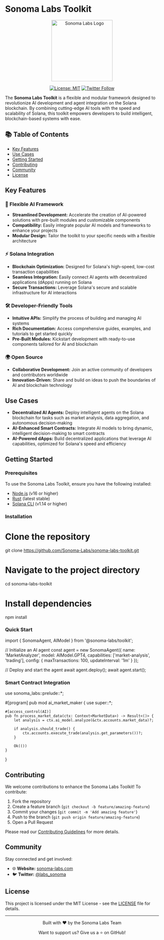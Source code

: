 # Sonoma Labs Toolkit

<div align="center">
  <img src="https://media.discordapp.net/attachments/1199317611058577408/1330471801322733588/sonomapfp1_Nero20AI_image_denoiser_Nero_AI_Photo.jpeg?ex=678ec2ac&is=678d712c&hm=96bfc8ca5dd4de7bf068646cd608702fd7c88089e4b8fcec17b7aab9d64d9cd5&=&format=webp&width=701&height=701" alt="Sonoma Labs Logo" width="200"/>
  
  [![License: MIT](https://img.shields.io/badge/License-MIT-yellow.svg)](https://opensource.org/licenses/MIT)
  [![Twitter Follow](https://img.shields.io/twitter/follow/labs_sonoma?style=social)](https://twitter.com/labs_sonoma)
</div>

The **Sonoma Labs Toolkit** is a flexible and modular framework designed to revolutionize AI development and agent integration on the Solana blockchain. By combining cutting-edge AI tools with the speed and scalability of Solana, this toolkit empowers developers to build intelligent, blockchain-based systems with ease.

## 📚 Table of Contents
- [Key Features](#key-features)
- [Use Cases](#use-cases)
- [Getting Started](#getting-started)
- [Contributing](#contributing)
- [Community](#community)
- [License](#license)

## Key Features

### 🚀 Flexible AI Framework
- **Streamlined Development:** Accelerate the creation of AI-powered solutions with pre-built modules and customizable components
- **Compatibility:** Easily integrate popular AI models and frameworks to enhance your projects
- **Modular Design:** Tailor the toolkit to your specific needs with a flexible architecture

### ⚡ Solana Integration
- **Blockchain Optimization:** Designed for Solana's high-speed, low-cost transaction capabilities
- **Seamless Integration:** Easily connect AI agents with decentralized applications (dApps) running on Solana
- **Secure Transactions:** Leverage Solana's secure and scalable infrastructure for AI interactions

### 🛠️ Developer-Friendly Tools
- **Intuitive APIs:** Simplify the process of building and managing AI systems
- **Rich Documentation:** Access comprehensive guides, examples, and tutorials to get started quickly
- **Pre-Built Modules:** Kickstart development with ready-to-use components tailored for AI and blockchain

### 🌍 Open Source
- **Collaborative Development:** Join an active community of developers and contributors worldwide
- **Innovation-Driven:** Share and build on ideas to push the boundaries of AI and blockchain technology

## Use Cases

- **Decentralized AI Agents:** Deploy intelligent agents on the Solana blockchain for tasks such as market analysis, data aggregation, and autonomous decision-making
- **AI-Enhanced Smart Contracts:** Integrate AI models to bring dynamic, intelligent decision-making to smart contracts
- **AI-Powered dApps:** Build decentralized applications that leverage AI capabilities, optimized for Solana's speed and efficiency

## Getting Started

### Prerequisites
To use the Sonoma Labs Toolkit, ensure you have the following installed:
- [Node.js](https://nodejs.org/) (v16 or higher)
- [Rust](https://www.rust-lang.org/) (latest stable)
- [Solana CLI](https://docs.solana.com/cli/install-solana-cli-tools) (v1.14 or higher)

### Installation

# Clone the repository
git clone https://github.com/Sonoma-Labs/sonoma-labs-toolkit.git

# Navigate to the project directory
cd sonoma-labs-toolkit

# Install dependencies
npm install

### Quick Start

import { SonomaAgent, AIModel } from '@sonoma-labs/toolkit';

// Initialize an AI agent
const agent = new SonomaAgent({
  name: 'MarketAnalyzer',
  model: AIModel.GPT4,
  capabilities: ['market-analysis', 'trading'],
  config: {
    maxTransactions: 100,
    updateInterval: '1m'
  }
});

// Deploy and start the agent
await agent.deploy();
await agent.start();

### Smart Contract Integration

use sonoma_labs::prelude::*;

#[program]
pub mod ai_market_maker {
    use super::*;

    #[access_control(AI)]
    pub fn process_market_data(ctx: Context<MarketData>) -> Result<()> {
        let analysis = ctx.ai_model.analyze(&ctx.accounts.market_data)?;
        
        if analysis.should_trade() {
            ctx.accounts.execute_trade(analysis.get_parameters())?;
        }
        
        Ok(())
    }
}

## Contributing

We welcome contributions to enhance the Sonoma Labs Toolkit! To contribute:

1. Fork the repository
2. Create a feature branch (`git checkout -b feature/amazing-feature`)
3. Commit your changes (`git commit -m 'Add amazing feature'`)
4. Push to the branch (`git push origin feature/amazing-feature`)
5. Open a Pull Request

Please read our [Contributing Guidelines](CONTRIBUTING.md) for more details.

## Community

Stay connected and get involved:
- 🌐 **Website:** [sonoma-labs.com](https://sonoma-labs.com)
- 🐦 **Twitter:** [@labs_sonoma](https://twitter.com/labs_sonoma)

## License

This project is licensed under the MIT License - see the [LICENSE](./LICENSE) file for details.

---

<div align="center">
  <p>Built with ❤️ by the Sonoma Labs Team</p>
  <p>Want to support us? Give us a ⭐ on GitHub!</p>
</div>
